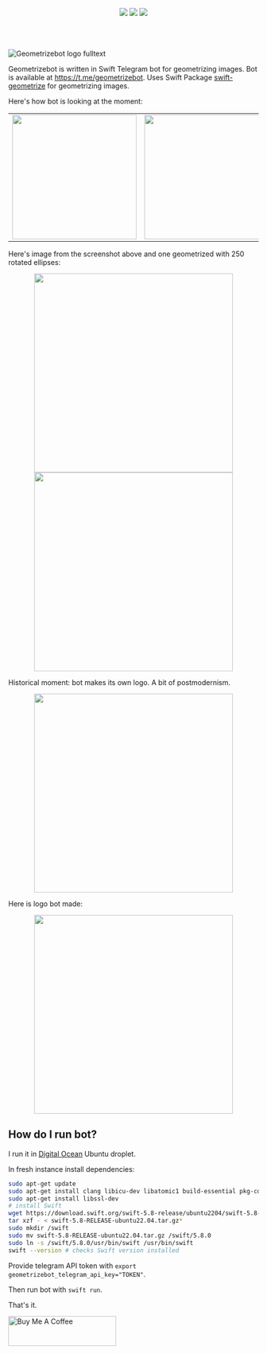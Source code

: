 <p align="center" style="padding-bottom:50px;">
<a href="https://developer.apple.com/swift"><img src="https://img.shields.io/badge/Swift-5.x-orange.svg?style=flat"/></a> 
<a href="https://github.com/apple/swift-package-manager"><img src="https://img.shields.io/badge/SPM-compatible-brightgreen.svg"/></a> 
<a href="https://github.com/valeriyvan/swift-geometrizebot"><img src="https://img.shields.io/badge/Platforms-macOS%20%7C%20Linux-lightgrey"/></a> 
</p>

![Geometrizebot logo fulltext](https://github.com/valeriyvan/geometrizebot/assets/1630974/41159708-3b2f-4d42-97bb-ca92705015d8)

Geometrizebot is written in Swift Telegram bot for geometrizing images. Bot is available at https://t.me/geometrizebot. Uses Swift Package [swift-geometrize](https://github.com/valeriyvan/swift-geometrize) for geometrizing images.

Here's how bot is looking at the moment:

<table align="center">
<tr>
<td align="center"><img src="https://github.com/valeriyvan/geometrizebot/assets/1630974/db02c73c-0097-459a-931f-37078782d30d" width="250"></td>
<td align="center"><img src="https://github.com/valeriyvan/geometrizebot/assets/1630974/e5d294ff-95c7-48df-b5d4-a84bc81d7334" width="250"></td>
<td align="center"><img src="https://github.com/valeriyvan/geometrizebot/assets/1630974/0a56a760-bf95-4f9d-80fa-03f752048c0d" width="250"></td>
<td align="center"><img src="https://github.com/valeriyvan/geometrizebot/assets/1630974/ea255b0a-8994-4a0f-8451-dcf7bd65c339" width="250"></td>
</tr>
</table>

Here's image from the screenshot above and one geometrized with 250 rotated ellipses:

<p align="center">
<img src="https://github.com/valeriyvan/geometrizebot/assets/1630974/9df69434-880c-4bc1-8230-323992cfa2e2" width="400"> <img src="https://github.com/valeriyvan/geometrizebot/assets/1630974/2c920fbf-78a6-4520-a28b-539eda12753c" width="400">
</p>

Historical moment: bot makes its own logo. A bit of postmodernism.
<p align="center">
<img src="https://github.com/valeriyvan/geometrizebot/assets/1630974/390433e0-af2d-48da-8cba-dae4cc65e1ee" width="400">
</p>

Here is logo bot made:
<p align="center">
<img src="https://github.com/valeriyvan/geometrizebot/assets/1630974/d4a02096-49f1-4d5a-b8b0-23aeee0c1864" width="400">
</p>

## How do I run bot? 

I run it in [Digital Ocean](https://m.do.co/c/e843d5778ae5) Ubuntu droplet.

In fresh instance install dependencies:
```bash
sudo apt-get update
sudo apt-get install clang libicu-dev libatomic1 build-essential pkg-config
sudo apt-get install libssl-dev
# install Swift
wget https://download.swift.org/swift-5.8-release/ubuntu2204/swift-5.8-RELEASE/swift-5.8-RELEASE-ubuntu22.04.tar.gz
tar xzf - < swift-5.8-RELEASE-ubuntu22.04.tar.gz*
sudo mkdir /swift
sudo mv swift-5.8-RELEASE-ubuntu22.04.tar.gz /swift/5.8.0
sudo ln -s /swift/5.8.0/usr/bin/swift /usr/bin/swift
swift --version # checks Swift version installed
```

Provide telegram API token with `export geometrizebot_telegram_api_key="TOKEN"`.

Then run bot with `swift run`.

That's it.

<a href="https://www.buymeacoffee.com/valeriyvan" target="_blank"><img src="https://cdn.buymeacoffee.com/buttons/v2/default-yellow.png" alt="Buy Me A Coffee" style="height: 60px !important;width: 217px !important;" ></a>
